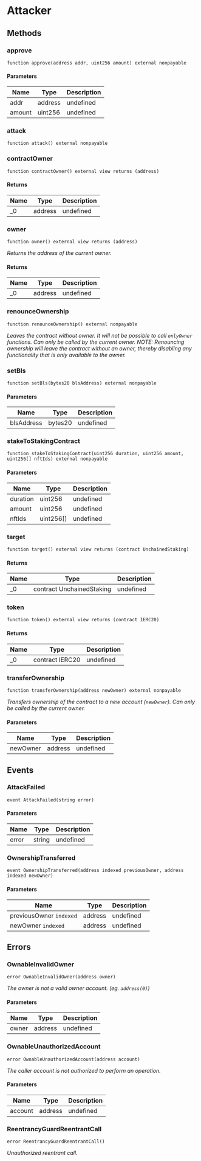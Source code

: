 # Attacker









## Methods

### approve

```solidity
function approve(address addr, uint256 amount) external nonpayable
```





#### Parameters

| Name | Type | Description |
|---|---|---|
| addr | address | undefined |
| amount | uint256 | undefined |

### attack

```solidity
function attack() external nonpayable
```






### contractOwner

```solidity
function contractOwner() external view returns (address)
```






#### Returns

| Name | Type | Description |
|---|---|---|
| _0 | address | undefined |

### owner

```solidity
function owner() external view returns (address)
```



*Returns the address of the current owner.*


#### Returns

| Name | Type | Description |
|---|---|---|
| _0 | address | undefined |

### renounceOwnership

```solidity
function renounceOwnership() external nonpayable
```



*Leaves the contract without owner. It will not be possible to call `onlyOwner` functions. Can only be called by the current owner. NOTE: Renouncing ownership will leave the contract without an owner, thereby disabling any functionality that is only available to the owner.*


### setBls

```solidity
function setBls(bytes20 blsAddress) external nonpayable
```





#### Parameters

| Name | Type | Description |
|---|---|---|
| blsAddress | bytes20 | undefined |

### stakeToStakingContract

```solidity
function stakeToStakingContract(uint256 duration, uint256 amount, uint256[] nftIds) external nonpayable
```





#### Parameters

| Name | Type | Description |
|---|---|---|
| duration | uint256 | undefined |
| amount | uint256 | undefined |
| nftIds | uint256[] | undefined |

### target

```solidity
function target() external view returns (contract UnchainedStaking)
```






#### Returns

| Name | Type | Description |
|---|---|---|
| _0 | contract UnchainedStaking | undefined |

### token

```solidity
function token() external view returns (contract IERC20)
```






#### Returns

| Name | Type | Description |
|---|---|---|
| _0 | contract IERC20 | undefined |

### transferOwnership

```solidity
function transferOwnership(address newOwner) external nonpayable
```



*Transfers ownership of the contract to a new account (`newOwner`). Can only be called by the current owner.*

#### Parameters

| Name | Type | Description |
|---|---|---|
| newOwner | address | undefined |



## Events

### AttackFailed

```solidity
event AttackFailed(string error)
```





#### Parameters

| Name | Type | Description |
|---|---|---|
| error  | string | undefined |

### OwnershipTransferred

```solidity
event OwnershipTransferred(address indexed previousOwner, address indexed newOwner)
```





#### Parameters

| Name | Type | Description |
|---|---|---|
| previousOwner `indexed` | address | undefined |
| newOwner `indexed` | address | undefined |



## Errors

### OwnableInvalidOwner

```solidity
error OwnableInvalidOwner(address owner)
```



*The owner is not a valid owner account. (eg. `address(0)`)*

#### Parameters

| Name | Type | Description |
|---|---|---|
| owner | address | undefined |

### OwnableUnauthorizedAccount

```solidity
error OwnableUnauthorizedAccount(address account)
```



*The caller account is not authorized to perform an operation.*

#### Parameters

| Name | Type | Description |
|---|---|---|
| account | address | undefined |

### ReentrancyGuardReentrantCall

```solidity
error ReentrancyGuardReentrantCall()
```



*Unauthorized reentrant call.*




